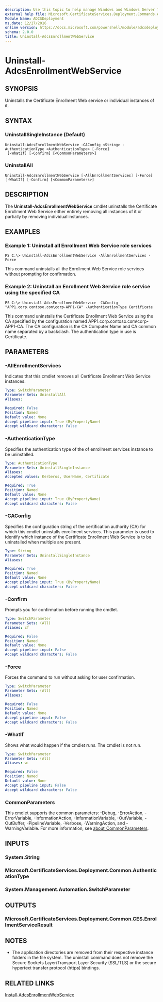 ```yaml
---
description: Use this topic to help manage Windows and Windows Server technologies with Windows PowerShell.
external help file: Microsoft.CertificateServices.Deployment.Commands.dll-Help.xml
Module Name: ADCSDeployment
ms.date: 12/27/2016
online version: https://docs.microsoft.com/powershell/module/adcsdeployment/uninstall-adcsenrollmentwebservice?view=windowsserver2022-ps&wt.mc_id=ps-gethelp
schema: 2.0.0
title: Uninstall-AdcsEnrollmentWebService
---
```


# Uninstall-AdcsEnrollmentWebService

## SYNOPSIS
Uninstalls the Certificate Enrollment Web service or individual instances of it.

## SYNTAX

### UninstallSingleInstance (Default)
```
Uninstall-AdcsEnrollmentWebService -CAConfig <String> -AuthenticationType <AuthenticationType> [-Force]
 [-WhatIf] [-Confirm] [<CommonParameters>]
```

### UninstallAll
```
Uninstall-AdcsEnrollmentWebService [-AllEnrollmentServices] [-Force] [-WhatIf] [-Confirm] [<CommonParameters>]
```

## DESCRIPTION
The **Uninstall-AdcsEnrollmentWebService** cmdlet uninstalls the Certificate Enrollment Web Service either entirely removing all instances of it or partially by removing individual instances.

## EXAMPLES

### Example 1: Uninstall all Enrollment Web Service role services
```
PS C:\> Uninstall-AdcsEnrollmentWebService -AllEnrollmentServices -Force
```

This command uninstalls all the Enrollment Web Service role services without prompting for confirmation.

### Example 2: Uninstall an Enrollment Web Service role service using the specified CA
```
PS C:\> Uninstall-AdcsEnrollmentWebService -CAConfig "APP1.corp.contoso.com\corp-APP1-CA" -AuthenticationType Certificate
```

This command uninstalls the Certificate Enrollment Web Service using the CA specified by the configuration named APP1.corp.contoso.com\corp-APP1-CA.
The CA configuration is the CA Computer Name and CA common name separated by a backslash.
The authentication type in use is Certificate.

## PARAMETERS

### -AllEnrollmentServices
Indicates that this cmdlet removes all Certificate Enrollment Web Service instances.

```yaml
Type: SwitchParameter
Parameter Sets: UninstallAll
Aliases: 

Required: False
Position: Named
Default value: None
Accept pipeline input: True (ByPropertyName)
Accept wildcard characters: False
```

### -AuthenticationType
Specifies the authentication type of the of enrollment services instance to be uninstalled.

```yaml
Type: AuthenticationType
Parameter Sets: UninstallSingleInstance
Aliases: 
Accepted values: Kerberos, UserName, Certificate

Required: True
Position: Named
Default value: None
Accept pipeline input: True (ByPropertyName)
Accept wildcard characters: False
```

### -CAConfig
Specifies the configuration string of the certification authority (CA) for which this cmdlet uninstalls enrollment services.
This parameter is used to identify which instance of the Certificate Enrollment Web Service is to be uninstalled when multiple are present.

```yaml
Type: String
Parameter Sets: UninstallSingleInstance
Aliases: 

Required: True
Position: Named
Default value: None
Accept pipeline input: True (ByPropertyName)
Accept wildcard characters: False
```

### -Confirm
Prompts you for confirmation before running the cmdlet.

```yaml
Type: SwitchParameter
Parameter Sets: (All)
Aliases: cf

Required: False
Position: Named
Default value: None
Accept pipeline input: False
Accept wildcard characters: False
```

### -Force
Forces the command to run without asking for user confirmation.

```yaml
Type: SwitchParameter
Parameter Sets: (All)
Aliases: 

Required: False
Position: Named
Default value: None
Accept pipeline input: False
Accept wildcard characters: False
```

### -WhatIf
Shows what would happen if the cmdlet runs. The cmdlet is not run.

```yaml
Type: SwitchParameter
Parameter Sets: (All)
Aliases: wi

Required: False
Position: Named
Default value: None
Accept pipeline input: False
Accept wildcard characters: False
```

### CommonParameters
This cmdlet supports the common parameters: -Debug, -ErrorAction, -ErrorVariable, -InformationAction, -InformationVariable, -OutVariable, -OutBuffer, -PipelineVariable, -Verbose, -WarningAction, and -WarningVariable. For more information, see [about_CommonParameters](https://go.microsoft.com/fwlink/?LinkID=113216).

## INPUTS

### System.String

### Microsoft.CertificateServices.Deployment.Common.AuthenticationType

### System.Management.Automation.SwitchParameter

## OUTPUTS

### Microsoft.CertificateServices.Deployment.Common.CES.EnrollmentServiceResult

## NOTES
* The application directories are removed from their respective instance folders in the file system. The uninstall command does not remove the Secure Sockets Layer/Transport Layer Security (SSL/TLS) or the secure hypertext transfer protocol (https) bindings.

  

## RELATED LINKS

[Install-AdcsEnrollmentWebService](./Install-AdcsEnrollmentWebService.md)

